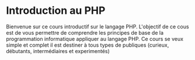 # Introduction au PHP
Bienvenue sur ce cours introductif sur le langage PHP. L'objectif de ce cous est de vous permettre de comprendre les principes de base de la programmation informatique appliquer au langage PHP.
Ce cours se veux simple et complet il est destiner à tous types de publiques (curieux, débutants, intermédiaires et experimentés) 
